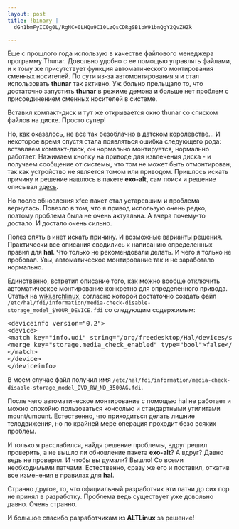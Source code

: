 ```yaml
--- 
layout: post
title: !binary |
  dGh1bmFyIC0g0L/RgNC+0LHQu9C10LzQsCDRgSB1bW91bnQgY2QvZHZk

---
```

Еще с прошлого года использую в качестве файлового менеджера программу Thunar. Довольно удобно с ее помощью управлять файлами, и к тому же присутствует функция автоматического монтирования сменных носителей. По сути из-за автомонтирования я и стал использовать <strong>thunar</strong> так активно. Уж больно прельщало то, что достаточно запустить <strong>thunar</strong> в режиме демона и больше нет проблем с присоединением сменных носителей в системе.

Вставил компакт-диск и тут же открывается окно thunar со списком файлов на диске. Просто супер!

Но, как оказалось, не все так безоблачно в датском королевстве... И некоторое время спустя стала появляться ошибка следующего рода: вставляем компакт-диск, он нормально монтируется, нормально работает. Нажимаем кнопку на приводе для извлечения диска - и получаем сообщение от системы, что том не может быть отмонтирован, так как устройство не является томом или приводом. Пришлось искать причину и решение нашлось в пакете <strong>exo-alt</strong>, сам поиск и решение описывал <a href="http://www.juev.ru/2009/01/22/archlinux-avtomontirovanie-diskov/">здесь</a>.
<!--more-->
Но после обновления xfce пакет стал устаревшим и проблема вернулась. Повезло в том, что я привод использую очень редко, поэтому проблема была не очень актуальна. А вчера почему-то достало. И достало очень сильно.

Полез опять в инет искать причину. И возможные варианты решения. Практически все описания сводились к написанию определенных правил для <strong>hal</strong>. Что только не рекомендовали делать. И чего я только не пробовал. Увы, автоматическое монтирование так и не заработало нормально.

Единственно, встретил описание того, как можно вообще отключить автоматическое монтирование конкретно для определенного привода. Статья на <a href="http://wiki.archlinux.org/index.php/HAL">wiki.archlinux</a>, согласно которой достаточно создать файл <code>/etc/hal/fdi/information/media-check-disable-storage_model_$YOUR_DEVICE.fdi</code> со следующим содержимым:
<pre>&lt;deviceinfo version="0.2"&gt;
&lt;device&gt;
&lt;match key="info.udi" string="/org/freedesktop/Hal/devices/storage_model_DV$
&lt;merge key="storage.media_check_enabled" type="bool"&gt;false&lt;/merge&gt;
&lt;/match&gt;
&lt;/device&gt;
&lt;/deviceinfo&gt;</pre>

В моем случае файл получил имя <code>/etc/hal/fdi/information/media-check-disable-storage_model_DVD_RW_ND_3500AG.fdi</code>.

После чего автоматическое монтирование с помощью hal не работает и можно спокойно пользоваться консолью и стандартными утилитами mount/umount. Естественно, что приходиться делать лишние телодвижения, но по крайней мере операция проходит безо всяких проблем.

И только я расслабился, найдя решение проблемы, вдруг решил проверить, а не вышло ли обновление пакета <strong>exo-alt</strong>? А вдруг? Давно ведь не проверял. И чтобы вы думали? Вышло! Со всеми необходимыми патчами. Естественно, сразу же его и поставил, откатив все изменения в правилах для <strong>hal</strong>.

Странно другое, то, что официальный разработчик эти патчи до сих пор не принял в разработку. Проблема ведь существует уже довольно давно. Очень странно.

И большое спасибо разработчикам из <strong>ALTLinux</strong> за решение!
